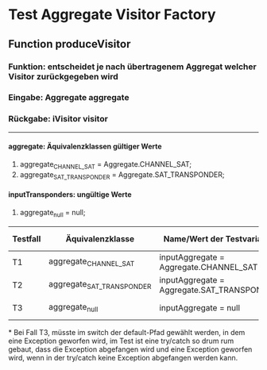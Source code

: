 
# Test Aggregate Visitor Factory


## Function produceVisitor

### Funktion: entscheidet je nach übertragenem Aggregat welcher Visitor zurückgegeben wird
### Eingabe: Aggregate aggregate
### Rückgabe: iVisitor visitor

----
#### aggregate: Äquivalenzklassen gültiger Werte
1. aggregate<sub>CHANNEL_SAT</sub> = Aggregate.CHANNEL_SAT;
2. aggregate<sub>SAT_TRANSPONDER</sub> = Aggregate.SAT_TRANSPONDER;

#### inputTransponders: ungültige Werte
1. aggregate<sub>null</sub> = null;



| Testfall | Äquivalenzklasse |  Name/Wert der Testvariable | Soll-Ausgabe | Ist-Ausgabe |
| ----     |    ----          | ----    | ---- | ---- |
| T1     | aggregate<sub>CHANNEL_SAT</sub>| inputAggregate = Aggregate.CHANNEL_SAT | expectedVistor = ChannelsOverSatellitesVisitor() | actualVisitor |
| T2     | aggregate<sub>SAT_TRANSPONDER</sub>| inputAggregate = Aggregate.SAT_TRANSPONDER | expectedVistor =  SatellitesOverTranspondersVisitor() | actualVisitor |
| T3     | aggregate<sub>null</sub>| inputAggregate = null | Exception | no Exception* |

\* Bei Fall T3, müsste im switch der default-Pfad gewählt werden, in dem eine Exception geworfen wird, im Test ist eine try/catch so drum rum gebaut, dass die Exception abgefangen wird und eine Exception geworfen wird, wenn in der try/catch keine Exception abgefangen werden kann.